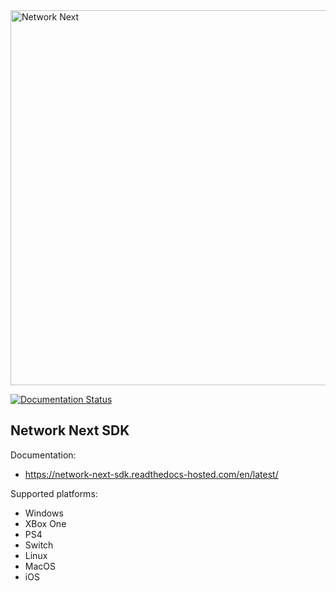 <img src="https://static.wixstatic.com/media/799fd4_0512b6edaeea4017a35613b4c0e9fc0b~mv2.jpg/v1/fill/w_1200,h_140,al_c,q_80,usm_0.66_1.00_0.01/networknext_logo_colour_black_RGB_tightc.jpg" alt="Network Next" width="600"/>

<br>

[![Documentation Status](https://readthedocs.com/projects/network-next-sdk/badge/?version=latest)](https://network-next-sdk.readthedocs-hosted.com/en/latest/?badge=latest)

## Network Next SDK

Documentation:

* https://network-next-sdk.readthedocs-hosted.com/en/latest/

Supported platforms:

* Windows
* XBox One
* PS4
* Switch
* Linux
* MacOS
* iOS
